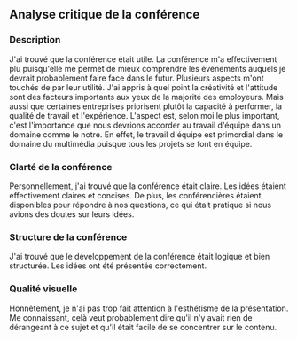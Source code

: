 ## Analyse critique de la conférence

### Description
J'ai trouvé que la conférence était utile. La conférence m'a effectivement plu puisqu'elle me permet de mieux comprendre les évènements auquels je devrait probablement faire face dans le futur. Plusieurs aspects m'ont touchés de par leur utilité. J'ai appris à quel point la créativité et l'attitude sont des facteurs importants aux yeux de la majorité des employeurs. Mais aussi que certaines entreprises priorisent plutôt la capacité à performer, la qualité de travail et l'expérience. L'aspect est, selon moi le plus important, c'est l'importance que nous devrions accorder au travail d'équipe dans un domaine comme le notre. En effet, le travail d'équipe est primordial dans le domaine du multimédia puisque tous les projets se font en équipe.

### Clarté de la conférence
Personnellement, j'ai trouvé que la conférence était claire. Les idées étaient effectivement claires et concises. De plus, les conférencières étaient disponibles pour répondre à nos questions, ce qui était pratique si nous avions des doutes sur leurs idées.

### Structure de la conférence
J'ai trouvé que le développement de la conférence était logique et bien structurée. Les idées ont été présentée correctement.

### Qualité visuelle
Honnêtement, je n'ai pas trop fait attention à l'esthétisme de la présentation. Me connaissant, celà veut probablement dire qu'il n'y avait rien de dérangeant à ce sujet et qu'il était facile de se concentrer sur le contenu.  


